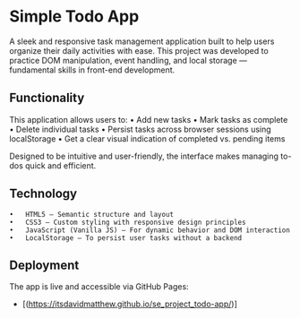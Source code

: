 # Simple Todo App

A sleek and responsive task management application built to help users organize their daily activities with ease. This project was developed to practice DOM manipulation, event handling, and local storage — fundamental skills in front-end development.

## Functionality

This application allows users to:
	•	Add new tasks
	•	Mark tasks as complete
	•	Delete individual tasks
	•	Persist tasks across browser sessions using localStorage
	•	Get a clear visual indication of completed vs. pending items

Designed to be intuitive and user-friendly, the interface makes managing to-dos quick and efficient.

## Technology

	•	HTML5 – Semantic structure and layout
	•	CSS3 – Custom styling with responsive design principles
	•	JavaScript (Vanilla JS) – For dynamic behavior and DOM interaction
	•	LocalStorage – To persist user tasks without a backend
 
## Deployment

The app is live and accessible via GitHub Pages:

- [(https://itsdavidmatthew.github.io/se_project_todo-app/)]
